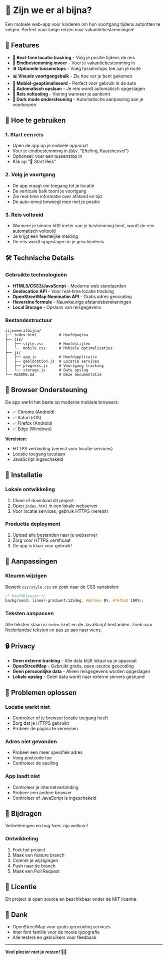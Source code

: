 # 🚗 Zijn we er al bijna?

Een mobiele web-app voor kinderen om hun voortgang tijdens autoritten te volgen. Perfect voor lange reizen naar vakantiebestemmingen!

## 🌟 Features

- **📍 Real-time locatie tracking** - Volg je positie tijdens de reis
- **🏁 Eindbestemming invoer** - Voer je vakantiebestemming in
- **⏸️ Optionele tussenstops** - Voeg tussenstops toe aan je route
- **📊 Visuele voortgangsbalk** - Zie hoe ver je bent gekomen
- **📱 Mobiel-geoptimaliseerd** - Perfect voor gebruik in de auto
- **💾 Automatisch opslaan** - Je reis wordt automatisch opgeslagen
- **🎉 Reis voltooiing** - Viering wanneer je aankomt
- **🌙 Dark mode ondersteuning** - Automatische aanpassing aan je voorkeuren

## 🚀 Hoe te gebruiken

### 1. Start een reis
- Open de app op je mobiele apparaat
- Voer je eindbestemming in (bijv. "Efteling, Kaatsheuvel")
- Optioneel: voer een tussenstop in
- Klik op "🚀 Start Reis"

### 2. Volg je voortgang
- De app vraagt om toegang tot je locatie
- De verticale balk toont je voortgang
- Zie real-time informatie over afstand en tijd
- De auto-emoji beweegt mee met je positie

### 3. Reis voltooid
- Wanneer je binnen 500 meter van je bestemming bent, wordt de reis automatisch voltooid
- Je krijgt een feestelijke melding
- De reis wordt opgeslagen in je geschiedenis

## 🛠️ Technische Details

### Gebruikte technologieën
- **HTML5/CSS3/JavaScript** - Moderne web standaarden
- **Geolocation API** - Voor real-time locatie tracking
- **OpenStreetMap Nominatim API** - Gratis adres geocoding
- **Haversine formule** - Nauwkeurige afstandsberekeningen
- **Local Storage** - Opslaan van reisgegevens

### Bestandsstructuur
```
zijnweeralbijna/
├── index.html          # Hoofdpagina
├── css/
│   ├── style.css       # Hoofdstijlen
│   └── mobile.css      # Mobiele optimalisaties
├── js/
│   ├── app.js          # Hoofdapplicatie
│   ├── geolocation.js  # Locatie services
│   ├── progress.js     # Voortgang tracking
│   └── storage.js      # Data opslag
└── README.md           # Deze documentatie
```

## 📱 Browser Ondersteuning

De app werkt het beste op moderne mobiele browsers:
- ✅ Chrome (Android)
- ✅ Safari (iOS)
- ✅ Firefox (Android)
- ✅ Edge (Windows)

**Vereisten:**
- HTTPS verbinding (vereist voor locatie services)
- Locatie toegang toestaan
- JavaScript ingeschakeld

## 🔧 Installatie

### Lokale ontwikkeling
1. Clone of download dit project
2. Open `index.html` in een lokale webserver
3. Voor locatie services, gebruik HTTPS (vereist)

### Productie deployment
1. Upload alle bestanden naar je webserver
2. Zorg voor HTTPS certificaat
3. De app is klaar voor gebruik!

## 🎨 Aanpassingen

### Kleuren wijzigen
Bewerk `css/style.css` en zoek naar de CSS variabelen:
```css
/* Hoofdkleuren */
background: linear-gradient(135deg, #667eea 0%, #764ba2 100%);
```

### Teksten aanpassen
Alle teksten staan in `index.html` en de JavaScript bestanden. Zoek naar Nederlandse teksten en pas ze aan naar wens.

## 🔒 Privacy

- **Geen externe tracking** - Alle data blijft lokaal op je apparaat
- **OpenStreetMap** - Gebruikt gratis, open-source geocoding
- **Geen persoonlijke data** - Alleen reisgegevens worden opgeslagen
- **Lokale opslag** - Geen data wordt naar externe servers gestuurd

## 🐛 Problemen oplossen

### Locatie werkt niet
- Controleer of je browser locatie toegang heeft
- Zorg dat je HTTPS gebruikt
- Probeer de pagina te verversen

### Adres niet gevonden
- Probeer een meer specifiek adres
- Voeg postcode toe
- Controleer de spelling

### App laadt niet
- Controleer je internetverbinding
- Probeer een andere browser
- Controleer of JavaScript is ingeschakeld

## 🤝 Bijdragen

Verbeteringen en bug fixes zijn welkom! 

### Ontwikkeling
1. Fork het project
2. Maak een feature branch
3. Commit je wijzigingen
4. Push naar de branch
5. Maak een Pull Request

## 📄 Licentie

Dit project is open source en beschikbaar onder de MIT licentie.

## 🙏 Dank

- OpenStreetMap voor gratis geocoding services
- Inter font familie voor de mooie typografie
- Alle testers en gebruikers voor feedback

---

**Veel plezier met je reizen! 🚗✨** 